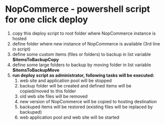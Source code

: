 # NopCommerce - powershell script for one click deploy  

1. copy this deploy script to root folder where NopCommerce instance is hosted
2. define folder where new instance of NopCommerce is available (3rd line in script)
3. define some custom items (files or folders) to backup in list variable **$itemsToBackupCopy**
4. define some large folders to backup by moving folder in list variable **$itemsToBackupMove**  
5. **run deploy script as administrator, following tasks will be executed:**  
   1. web site and application pool will be stopped
   2. backup folder will be created and defined items will be copied/moved to this folder
   3. old web site files will be removed
   4. new version of NopCommerce will be copied to hosting destination
   5. backuped items will be restored (existing files will be replaced by backuped)
   6. web application pool and web site will be started
